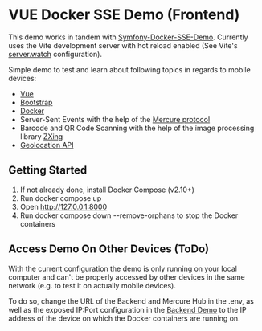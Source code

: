 # VUE Docker SSE Demo (Frontend)
This demo works in tandem with [Symfony-Docker-SSE-Demo](https://github.com/J-C-V/symfony-docker-sse-demo). Currently uses the Vite development server with hot reload enabled (See Vite's [server.watch](https://vitejs.dev/config/server-options.html#server-watch) configuration).

Simple demo to test and learn about following topics in regards to mobile devices:
* [Vue](https://vuejs.org/)
* [Bootstrap](https://getbootstrap.com/)
* [Docker](https://www.docker.com/)
* Server-Sent Events with the help of the [Mercure protocol](https://mercure.rocks/)
* Barcode and QR Code Scanning with the help of the image processing library [ZXing](https://github.com/zxing-js/library)
* [Geolocation API](https://developer.mozilla.org/en-US/docs/Web/API/Geolocation_API)

## Getting Started
1. If not already done, install Docker Compose (v2.10+)
2. Run docker compose up
3. Open http://127.0.0.1:8000
4. Run docker compose down --remove-orphans to stop the Docker containers

## Access Demo On Other Devices (ToDo)
With the current configuration the demo is only running on your local computer and can't be properly accessed by other devices in the same network (e.g. to test it on actually mobile devices).

To do so, change the URL of the Backend and Mercure Hub in the .env, as well as the exposed IP:Port configuration in the [Backend Demo](https://github.com/J-C-V/symfony-docker-sse-demo) to the IP address of the device on which the Docker containers are running on.
